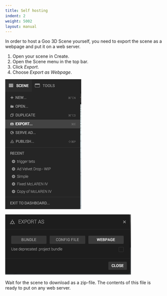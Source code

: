 ```yaml
---
title: Self hosting
indent: 2
weight: 5002
layout: manual
---
```

In order to host a Goo 3D Scene yourself, you need to export the scene as a webpage and put it on a web server.

1. Open your scene in Create.
2. Open the Scene menu in the top bar.
3. Click *Export*.
4. Choose *Export as Webpage*.

![](export.png)

![](export-webpage.png)

Wait for the scene to download as a zip-file. The contents of this file is ready to put on any web server.